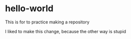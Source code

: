 # hello-world
This is for to practice making a repository

I liked to make this change, because the other way is stupid
